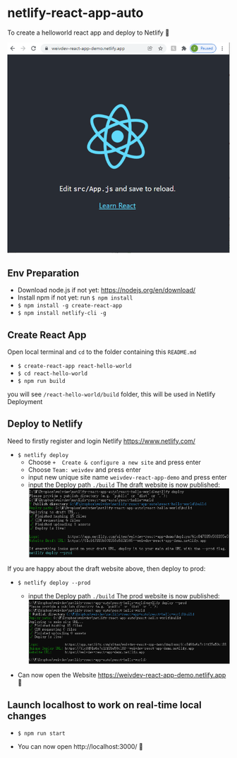 # netlify-react-app-auto
To create a helloworld react app and deploy to Netlify 🍵

![alt text](./pic/webPage.PNG "Title")

## Env Preparation
- Download node.js if not yet: https://nodejs.org/en/download/
- Install npm if not yet: run `$ npm install`
- `$ npm install -g create-react-app`
- `$ npm install netlify-cli -g`

## Create React App 
Open local terminal and `cd` to the folder containing this `README.md`
- `$ create-react-app react-hello-world`
- `$ cd react-hello-world`
- `$ npm run build`

you will see `/react-hello-world/build` folder, this will be used in Netlify Deployment 

## Deploy to Netlify
Need to firstly register and login Netlify https://www.netlify.com/
- `$ netlify deploy`
    * Choose `+  Create & configure a new site` and press enter
    * Choose `Team: weivdev` and press enter
    * input new unique site name `weivdev-react-app-demo` and press enter
    * input the Deploy path `./build` 
        The draft website is now published:
        ![alt text](./pic/deployToDraft.PNG "Title")


If you are happy about the draft website above, then deploy to prod:
- `$ netlify deploy --prod`
    * input the Deploy path `./build` 
        The prod website is now published:
        ![alt text](./pic/deployToProd.PNG "Title")
        
- Can now open the Website https://weivdev-react-app-demo.netlify.app 🙋

## Launch localhost to work on real-time local changes
- `$ npm run start`

- You can now open http://localhost:3000/ 🙋
